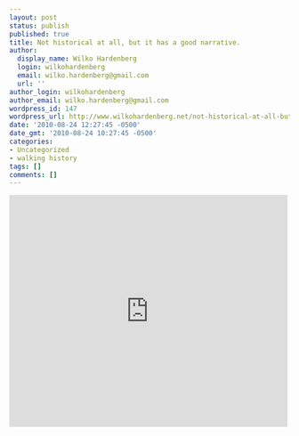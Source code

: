 ```yaml
---
layout: post
status: publish
published: true
title: Not historical at all, but it has a good narrative.
author:
  display_name: Wilko Hardenberg
  login: wilkohardenberg
  email: wilko.hardenberg@gmail.com
  url: ''
author_login: wilkohardenberg
author_email: wilko.hardenberg@gmail.com
wordpress_id: 147
wordpress_url: http://www.wilkohardenberg.net/not-historical-at-all-but-it-has-a-good-narrative/
date: '2010-08-24 12:27:45 -0500'
date_gmt: '2010-08-24 10:27:45 -0500'
categories:
- Uncategorized
- walking history
tags: []
comments: []
---
```

<p>
    <iframe src="http:&#47;&#47;www.youtube.com&#47;embed&#47;EOfy5LDpEHo" allowfullscreen frameborder="0" height="417" width="500"><&#47;iframe></p>

